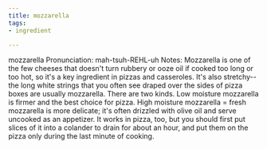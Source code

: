 ```yaml
---
title: mozzarella
tags:
- ingredient

---
```

mozzarella Pronunciation: mah-tsuh-REHL-uh Notes: Mozzarella is one of the few cheeses that doesn't turn rubbery or ooze oil if cooked too long or too hot, so it's a key ingredient in pizzas and casseroles. It's also stretchy--the long white strings that you often see draped over the sides of pizza boxes are usually mozzarella. There are two kinds. Low moisture mozzarella is firmer and the best choice for pizza. High moisture mozzarella = fresh mozzarella is more delicate; it's often drizzled with olive oil and serve uncooked as an appetizer. It works in pizza, too, but you should first put slices of it into a colander to drain for about an hour, and put them on the pizza only during the last minute of cooking.
